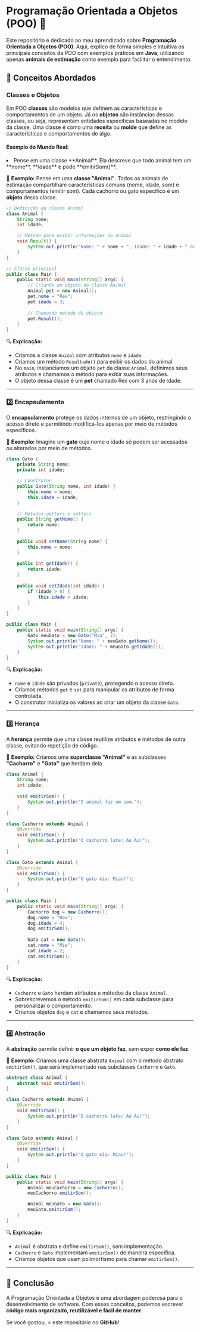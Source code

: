 # Programação Orientada a Objetos (POO) 🚀

Este repositório é dedicado ao meu aprendizado sobre **Programação Orientada a Objetos (POO)**. Aqui, explico de forma simples e intuitiva os principais conceitos da POO com exemplos práticos em **Java**, utilizando apenas **animais de estimação** como exemplo para facilitar o entendimento.

## 📌 Conceitos Abordados

### Classes e Objetos

Em POO **classes** são modelos que definem as características e comportamentos de um objeto. Já os **objetos** são instâncias dessas classes, ou seja, representam entidades específicas baseadas no modelo da classe.
Uma classe é como uma **receita** ou **molde** que define as características e comportamentos de algo.

#### Exemplo do Mundo Real:

<li>Pense em uma classe **Animal**. Ela descreve que todo animal tem um **nome**, **idade** e pode **emitirSom()**.</li>

📌 **Exemplo:** Pense em uma **classe "Animal"**. Todos os animais de estimação compartilham características comuns (nome, idade, som) e comportamentos (emitir som). Cada cachorro ou gato específico é um **objeto** dessa classe.

```java
// Definição da classe Animal
class Animal {
    String nome;
    int idade;

    // Método para exibir informações do animal
    void Result() {
        System.out.println("Nome: " + nome + ", Idade: " + idade + " anos");
    }
}

// Classe principal
public class Main {
    public static void main(String[] args) {
        // Criando um objeto da classe Animal
        Animal pet = new Animal();
        pet.nome = "Rex";
        pet.idade = 3;
        
        // Chamando método do objeto
        pet.Result();
    }
}
```

🔍 **Explicação:**
- Criamos a classe `Animal` com atributos `nome` e `idade`.
- Criamos um método `Resultado()` para exibir os dados do animal.
- No `main`, instanciamos um objeto `pet` da classe `Animal`, definimos seus atributos e chamamos o método para exibir suas informações.
- O objeto dessa classe é um **pet** chamado Rex com 3 anos de idade.

---
### 2️⃣ Encapsulamento

O **encapsulamento** protege os dados internos de um objeto, restringindo o acesso direto e permitindo modificá-los apenas por meio de métodos específicos.

📌 **Exemplo:** Imagine um **gato** cujo nome e idade só podem ser acessados ou alterados por meio de métodos.

```java
class Gato {
    private String nome;
    private int idade;

    // Construtor
    public Gato(String nome, int idade) {
        this.nome = nome;
        this.idade = idade;
    }

    // Métodos getters e setters
    public String getNome() {
        return nome;
    }
    
    public void setNome(String nome) {
        this.nome = nome;
    }
    
    public int getIdade() {
        return idade;
    }
    
    public void setIdade(int idade) {
        if (idade > 0) {
            this.idade = idade;
        }
    }
}

public class Main {
    public static void main(String[] args) {
        Gato meuGato = new Gato("Mia", 2);
        System.out.println("Nome: " + meuGato.getNome());
        System.out.println("Idade: " + meuGato.getIdade());
    }
}
```

🔍 **Explicação:**
- `nome` e `idade` são privados (`private`), protegendo o acesso direto.
- Criamos métodos `get` e `set` para manipular os atributos de forma controlada.
- O construtor inicializa os valores ao criar um objeto da classe `Gato`.

---
### 3️⃣ Herança

A **herança** permite que uma classe reutilize atributos e métodos de outra classe, evitando repetição de código.

📌 **Exemplo:** Criamos uma **superclasse "Animal"** e as subclasses **"Cachorro"** e **"Gato"** que herdam dela.

```java
class Animal {
    String nome;
    int idade;
    
    void emitirSom() {
        System.out.println("O animal faz um som.");
    }
}

class Cachorro extends Animal {
    @Override
    void emitirSom() {
        System.out.println("O cachorro late: Au Au!");
    }
}

class Gato extends Animal {
    @Override
    void emitirSom() {
        System.out.println("O gato mia: Miau!");
    }
}

public class Main {
    public static void main(String[] args) {
        Cachorro dog = new Cachorro();
        dog.nome = "Rex";
        dog.idade = 4;
        dog.emitirSom();
        
        Gato cat = new Gato();
        cat.nome = "Mia";
        cat.idade = 2;
        cat.emitirSom();
    }
}
```

🔍 **Explicação:**
- `Cachorro` e `Gato` herdam atributos e métodos da classe `Animal`.
- Sobrescrevemos o método `emitirSom()` em cada subclasse para personalizar o comportamento.
- Criamos objetos `dog` e `cat` e chamamos seus métodos.

---
### 4️⃣ Abstração

A **abstração** permite definir **o que um objeto faz**, sem expor **como ele faz**.

📌 **Exemplo:** Criamos uma classe abstrata `Animal` com o método abstrato `emitirSom()`, que será implementado nas subclasses `Cachorro` e `Gato`.

```java
abstract class Animal {
    abstract void emitirSom();
}

class Cachorro extends Animal {
    @Override
    void emitirSom() {
        System.out.println("O cachorro late: Au Au!");
    }
}

class Gato extends Animal {
    @Override
    void emitirSom() {
        System.out.println("O gato mia: Miau!");
    }
}

public class Main {
    public static void main(String[] args) {
        Animal meuCachorro = new Cachorro();
        meuCachorro.emitirSom();

        Animal meuGato = new Gato();
        meuGato.emitirSom();
    }
}
```

🔍 **Explicação:**
- `Animal` é abstrata e define `emitirSom()`, sem implementação.
- `Cachorro` e `Gato` implementam `emitirSom()` de maneira específica.
- Criamos objetos que usam polimorfismo para chamar `emitirSom()`.

---
## 📢 Conclusão

A Programação Orientada a Objetos é uma abordagem poderosa para o desenvolvimento de software. Com esses conceitos, podemos escrever **código mais organizado, reutilizável e fácil de manter**.

Se você gostou, ⭐ este repositório no **GitHub**!

